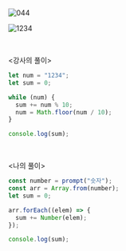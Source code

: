 <br>

![044](https://user-images.githubusercontent.com/75867748/107429830-c1abd700-6b67-11eb-9e5f-faf995059f17.png)

![1234](https://user-images.githubusercontent.com/75867748/107429701-8d381b00-6b67-11eb-86bc-7dc96e0bb519.png)

<br>

<강사의 풀이>

```js
let num = "1234";
let sum = 0;

while (num) {
  sum += num % 10;
  num = Math.floor(num / 10);
}

console.log(sum);
```

<br>

<나의 풀이>

```js
const number = prompt("숫자");
const arr = Array.from(number);
let sum = 0;

arr.forEach((elem) => {
  sum += Number(elem);
});

console.log(sum);
```
